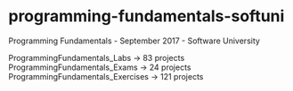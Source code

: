 # programming-fundamentals-softuni
Programming Fundamentals - September 2017 - Software University

ProgrammingFundamentals_Labs -> 83 projects
ProgrammingFundamentals_Exams -> 24 projects
ProgrammingFundamentals_Exercises -> 121 projects

